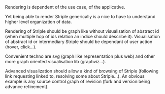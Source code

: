 
Rendering is dependent of the use case, of the applicative.

Yet being able to render Striple generically is a nice to have to understand higher level organization of data.

Rendering of Striple should be graph like without visualisation of abstract id (when multiple hop of ids relation an indice should describe it). Visualisation of abstract id or intermediary Striple should be dependant of user action (hover, click...).

Convenient techno are svg (graph like representation plus web) and other more graph oriented visualisation lib (graphviz...).

Advanced visualization should allow a kind of browsing of Striple (following link requesting linked to, resolving some about Striple...). An obvious example is any source control graph of revision (fork and version being advance refinement).


